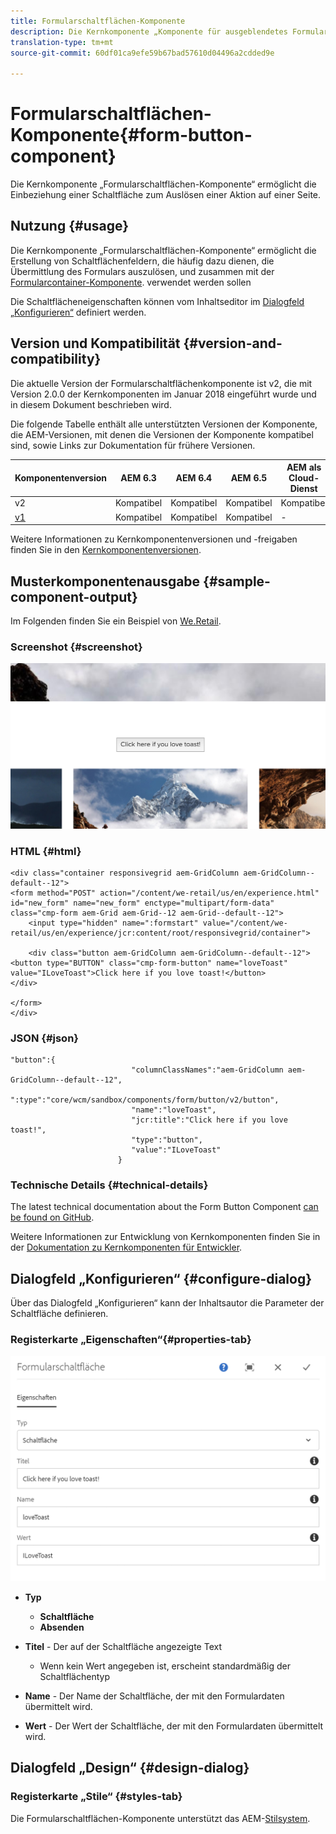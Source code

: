 ```yaml
---
title: Formularschaltflächen-Komponente
description: Die Kernkomponente „Komponente für ausgeblendetes Formular“ ermöglicht die Einbeziehung eines ausgeblendeten Felds in ein Formular.
translation-type: tm+mt
source-git-commit: 60df01ca9efe59b67bad57610d04496a2cdded9e

---
```



# Formularschaltflächen-Komponente{#form-button-component}

Die Kernkomponente „Formularschaltflächen-Komponente“ ermöglicht die Einbeziehung einer Schaltfläche zum Auslösen einer Aktion auf einer Seite.

## Nutzung {#usage}

Die Kernkomponente „Formularschaltflächen-Komponente“ ermöglicht die Erstellung von Schaltflächenfeldern, die häufig dazu dienen, die Übermittlung des Formulars auszulösen, und zusammen mit der [Formularcontainer-Komponente](form-container.md). verwendet werden sollen

Die Schaltflächeneigenschaften können vom Inhaltseditor im [Dialogfeld „Konfigurieren“](form-button.md) definiert werden.

## Version und Kompatibilität {#version-and-compatibility}

Die aktuelle Version der Formularschaltflächenkomponente ist v2, die mit Version 2.0.0 der Kernkomponenten im Januar 2018 eingeführt wurde und in diesem Dokument beschrieben wird.

Die folgende Tabelle enthält alle unterstützten Versionen der Komponente, die AEM-Versionen, mit denen die Versionen der Komponente kompatibel sind, sowie Links zur Dokumentation für frühere Versionen.

| Komponentenversion | AEM 6.3 | AEM 6.4 | AEM 6.5 | AEM als Cloud-Dienst |
|--- |--- |--- |--- |---|
| v2 | Kompatibel | Kompatibel | Kompatibel | Kompatibel |
| [v1](form-button-v1.md) | Kompatibel | Kompatibel | Kompatibel | - |

Weitere Informationen zu Kernkomponentenversionen und -freigaben finden Sie in den [Kernkomponentenversionen](versions.md).

## Musterkomponentenausgabe {#sample-component-output}

Im Folgenden finden Sie ein Beispiel von [We.Retail](https://helpx.adobe.com/experience-manager/6-5/sites/developing/using/we-retail.html).

### Screenshot {#screenshot}

![](assets/screen_shot_2018-01-12at120021.png)

### HTML {#html}

```
<div class="container responsivegrid aem-GridColumn aem-GridColumn--default--12">
<form method="POST" action="/content/we-retail/us/en/experience.html" id="new_form" name="new_form" enctype="multipart/form-data" class="cmp-form aem-Grid aem-Grid--12 aem-Grid--default--12">
    <input type="hidden" name=":formstart" value="/content/we-retail/us/en/experience/jcr:content/root/responsivegrid/container">
    
    <div class="button aem-GridColumn aem-GridColumn--default--12">
<button type="BUTTON" class="cmp-form-button" name="loveToast" value="ILoveToast">Click here if you love toast!</button>
</div>

</form>
</div>
```

### JSON {#json}

```
"button":{  
                           "columnClassNames":"aem-GridColumn aem-GridColumn--default--12",
                           ":type":"core/wcm/sandbox/components/form/button/v2/button",
                           "name":"loveToast",
                           "jcr:title":"Click here if you love toast!",
                           "type":"button",
                           "value":"ILoveToast"
                        }
```

### Technische Details {#technical-details}

The latest technical documentation about the Form Button Component [can be found on GitHub](https://adobe.com/go/aem_cmp_tech_form_button_v2).

Weitere Informationen zur Entwicklung von Kernkomponenten finden Sie in der [Dokumentation zu Kernkomponenten für Entwickler](developing.md).

## Dialogfeld „Konfigurieren“ {#configure-dialog}

Über das Dialogfeld „Konfigurieren“ kann der Inhaltsautor die Parameter der Schaltfläche definieren.

### Registerkarte „Eigenschaften“{#properties-tab}

![](assets/screen_shot_2018-01-12at120433.png)

* **Typ**

   * **Schaltfläche**
   * **Absenden**

* **Titel** - Der auf der Schaltfläche angezeigte Text

   * Wenn kein Wert angegeben ist, erscheint standardmäßig der Schaltflächentyp

* **Name** - Der Name der Schaltfläche, der mit den Formulardaten übermittelt wird.
* **Wert** - Der Wert der Schaltfläche, der mit den Formulardaten übermittelt wird.

## Dialogfeld „Design“ {#design-dialog}

### Registerkarte „Stile“ {#styles-tab}

Die Formularschaltflächen-Komponente unterstützt das AEM-[Stilsystem](authoring.md#component-styling).
